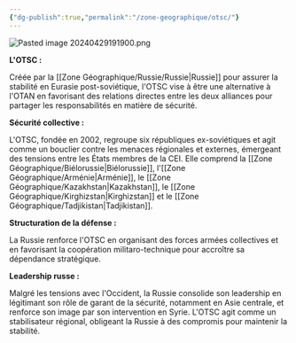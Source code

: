 ```yaml
---
{"dg-publish":true,"permalink":"/zone-geographique/otsc/"}
---
```


![Pasted image 20240429191900.png](/img/user/Data/Pasted%20image%2020240429191900.png)

**L'OTSC :**

Créée par la [[Zone Géographique/Russie/Russie\|Russie]] pour assurer la stabilité en Eurasie post-soviétique, l'OTSC vise à être une alternative à l'OTAN en favorisant des relations directes entre les deux alliances pour partager les responsabilités en matière de sécurité.

**Sécurité collective :**

L'OTSC, fondée en 2002, regroupe six républiques ex-soviétiques et agit comme un bouclier contre les menaces régionales et externes, émergeant des tensions entre les États membres de la CEI. Elle comprend  la [[Zone Géographique/Biélorussie\|Biélorussie]], l'[[Zone Géographique/Arménie\|Arménie]], le [[Zone Géographique/Kazakhstan\|Kazakhstan]], le [[Zone Géographique/Kirghizstan\|Kirghizstan]] et le [[Zone Géographique/Tadjikistan\|Tadjikistan]].

**Structuration de la défense :**

La Russie renforce l'OTSC en organisant des forces armées collectives et en favorisant la coopération militaro-technique pour accroître sa dépendance stratégique.

**Leadership russe :**

Malgré les tensions avec l'Occident, la Russie consolide son leadership en légitimant son rôle de garant de la sécurité, notamment en Asie centrale, et renforce son image par son intervention en Syrie. L'OTSC agit comme un stabilisateur régional, obligeant la Russie à des compromis pour maintenir la stabilité.